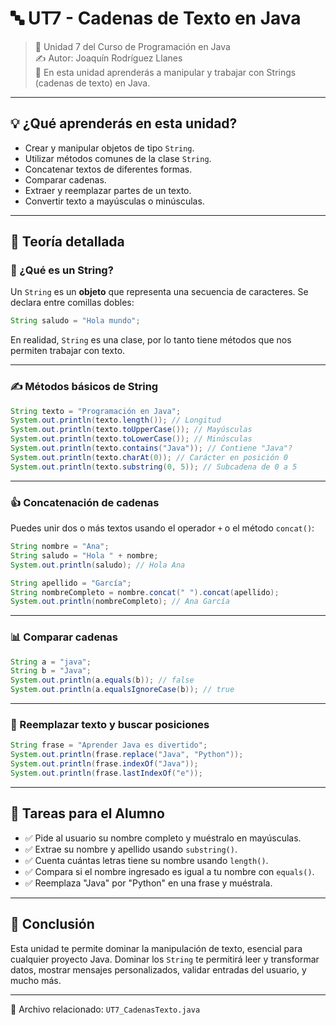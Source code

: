 # 🔤 UT7 - Cadenas de Texto en Java

> 📆 Unidad 7 del Curso de Programación en Java  
> ✍️ Autor: Joaquín Rodríguez Llanes  
> 🔹 En esta unidad aprenderás a manipular y trabajar con Strings (cadenas de texto) en Java.

---

## 💡 ¿Qué aprenderás en esta unidad?

- Crear y manipular objetos de tipo `String`.
- Utilizar métodos comunes de la clase `String`.
- Concatenar textos de diferentes formas.
- Comparar cadenas.
- Extraer y reemplazar partes de un texto.
- Convertir texto a mayúsculas o minúsculas.

---

## 📘 Teoría detallada

### 🔎 ¿Qué es un String?

Un `String` es un **objeto** que representa una secuencia de caracteres.
Se declara entre comillas dobles:

```java
String saludo = "Hola mundo";
```

En realidad, `String` es una clase, por lo tanto tiene métodos que nos permiten trabajar con texto.

---

### ✍️ Métodos básicos de String

```java
String texto = "Programación en Java";
System.out.println(texto.length()); // Longitud
System.out.println(texto.toUpperCase()); // Mayúsculas
System.out.println(texto.toLowerCase()); // Minúsculas
System.out.println(texto.contains("Java")); // Contiene "Java"?
System.out.println(texto.charAt(0)); // Carácter en posición 0
System.out.println(texto.substring(0, 5)); // Subcadena de 0 a 5
```

---

### 👍 Concatenación de cadenas

Puedes unir dos o más textos usando el operador `+` o el método `concat()`:

```java
String nombre = "Ana";
String saludo = "Hola " + nombre;
System.out.println(saludo); // Hola Ana

String apellido = "García";
String nombreCompleto = nombre.concat(" ").concat(apellido);
System.out.println(nombreCompleto); // Ana García
```

---

### 📊 Comparar cadenas

```java
String a = "java";
String b = "Java";
System.out.println(a.equals(b)); // false
System.out.println(a.equalsIgnoreCase(b)); // true
```

---

### 🔄 Reemplazar texto y buscar posiciones

```java
String frase = "Aprender Java es divertido";
System.out.println(frase.replace("Java", "Python"));
System.out.println(frase.indexOf("Java"));
System.out.println(frase.lastIndexOf("e"));
```

---

## 📂 Tareas para el Alumno

- ✅ Pide al usuario su nombre completo y muéstralo en mayúsculas.
- ✅ Extrae su nombre y apellido usando `substring()`.
- ✅ Cuenta cuántas letras tiene su nombre usando `length()`.
- ✅ Compara si el nombre ingresado es igual a tu nombre con `equals()`.
- ✅ Reemplaza "Java" por "Python" en una frase y muéstrala.

---

## 📆 Conclusión

Esta unidad te permite dominar la manipulación de texto, esencial para cualquier proyecto Java.
Dominar los `String` te permitirá leer y transformar datos, mostrar mensajes personalizados, validar entradas del usuario, y mucho más.

---

📁 Archivo relacionado: `UT7_CadenasTexto.java`

